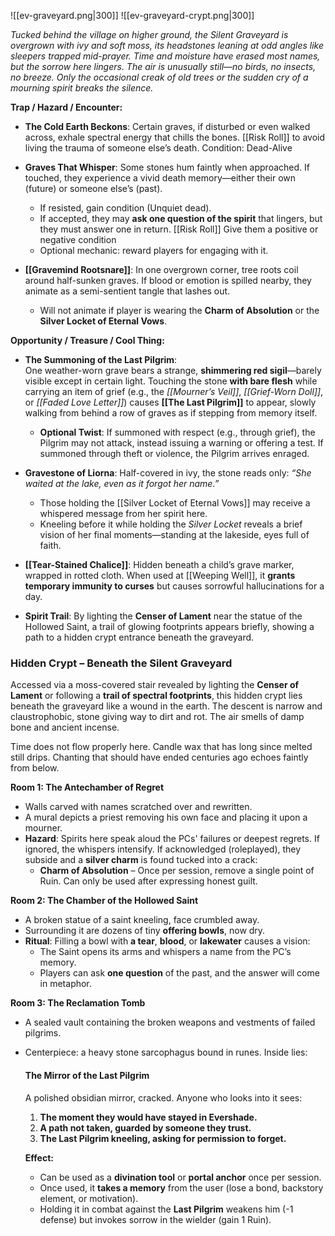 
![[ev-graveyard.png|300]]  ![[ev-graveyard-crypt.png|300]]


_Tucked behind the village on higher ground, the Silent Graveyard is overgrown with ivy and soft moss, its headstones leaning at odd angles like sleepers trapped mid-prayer. Time and moisture have erased most names, but the sorrow here lingers. The air is unusually still—no birds, no insects, no breeze. Only the occasional creak of old trees or the sudden cry of a mourning spirit breaks the silence._


**Trap / Hazard / Encounter:**

- **The Cold Earth Beckons**: Certain graves, if disturbed or even walked across, exhale spectral energy that chills the bones. [[Risk Roll]] to avoid living the trauma of someone else’s death. Condition: Dead-Alive

- **Graves That Whisper**: Some stones hum faintly when approached. If touched, they experience a vivid death memory—either their own (future) or someone else’s (past).   
	- If resisted, gain condition (Unquiet dead).  
	- If accepted, they may **ask one question of the spirit** that lingers, but they must answer one in return. [[Risk Roll]] Give them a positive or negative condition
	- Optional mechanic: reward players for engaging with it.
    
- **[[Gravemind Rootsnare]]**: In one overgrown corner, tree roots coil around half-sunken graves. If blood or emotion is spilled nearby, they animate as a semi-sentient tangle that lashes out.  
	- Will not animate if player is wearing the **Charm of Absolution** or the **Silver Locket of Eternal Vows**.    

**Opportunity / Treasure / Cool Thing:**

- **The Summoning of the Last Pilgrim**:  
    One weather-worn grave bears a strange, **shimmering red sigil**—barely visible except in certain light. Touching the stone **with bare flesh** while carrying an item of grief (e.g., the _[[Mourner’s Veil]]_, _[[Grief-Worn Doll]]_, or _[[Faded Love Letter]]_) causes **[[The Last Pilgrim]]** to appear, slowly walking from behind a row of graves as if stepping from memory itself.
    
    - **Optional Twist**: If summoned with respect (e.g., through grief), the Pilgrim may not attack, instead issuing a warning or offering a test. If summoned through theft or violence, the Pilgrim arrives enraged.
        
- **Gravestone of Liorna**: Half-covered in ivy, the stone reads only: _“She waited at the lake, even as it forgot her name.”_ 
	- Those holding the [[Silver Locket of Eternal Vows]] may receive a whispered message from her spirit here. 
	- Kneeling before it while holding the _Silver Locket_ reveals a brief vision of her final moments—standing at the lakeside, eyes full of faith.
- **[[Tear-Stained Chalice]]**: Hidden beneath a child’s grave marker, wrapped in rotted cloth. When used at [[Weeping Well]], it **grants temporary immunity to curses** but causes sorrowful hallucinations for a day.    
- **Spirit Trail**: By lighting the **Censer of Lament** near the statue of the Hollowed Saint, a trail of glowing footprints appears briefly, showing a path to a hidden crypt entrance beneath the graveyard.    

### Hidden Crypt – Beneath the Silent Graveyard

Accessed via a moss-covered stair revealed by lighting the **Censer of Lament** or following a **trail of spectral footprints**, this hidden crypt lies beneath the graveyard like a wound in the earth. The descent is narrow and claustrophobic, stone giving way to dirt and rot. The air smells of damp bone and ancient incense.

Time does not flow properly here. Candle wax that has long since melted still drips. Chanting that should have ended centuries ago echoes faintly from below.

**Room 1: The Antechamber of Regret**
- Walls carved with names scratched over and rewritten.    
- A mural depicts a priest removing his own face and placing it upon a mourner.    
- **Hazard**: Spirits here speak aloud the PCs' failures or deepest regrets. If ignored, the whispers intensify. If acknowledged (roleplayed), they subside and a **silver charm** is found tucked into a crack:    
    - **Charm of Absolution** – Once per session, remove a single point of Ruin. Can only be used after expressing honest guilt.

**Room 2: The Chamber of the Hollowed Saint**
- A broken statue of a saint kneeling, face crumbled away.    
- Surrounding it are dozens of tiny **offering bowls**, now dry.    
- **Ritual**: Filling a bowl with **a tear**, **blood**, or **lakewater** causes a vision:    
    - The Saint opens its arms and whispers a name from the PC’s memory.        
    - Players can ask **one question** of the past, and the answer will come in metaphor.

**Room 3: The Reclamation Tomb**

- A sealed vault containing the broken weapons and vestments of failed pilgrims.    
- Centerpiece: a heavy stone sarcophagus bound in runes. Inside lies:
    
    #### **The Mirror of the Last Pilgrim**
    
    A polished obsidian mirror, cracked. Anyone who looks into it sees:    
    1. **The moment they would have stayed in Evershade.**        
    2. **A path not taken, guarded by someone they trust.**        
    3. **The Last Pilgrim kneeling, asking for permission to forget.**        
    
    **Effect:**    
    - Can be used as a **divination tool** or **portal anchor** once per session.        
    - Once used, it **takes a memory** from the user (lose a bond, backstory element, or motivation).        
    - Holding it in combat against the **Last Pilgrim** weakens him (-1 defense) but invokes sorrow in the wielder (gain 1 Ruin).        
